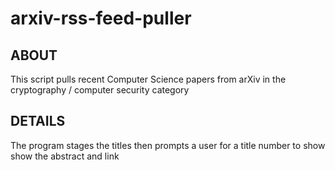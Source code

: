 # arxiv-rss-feed-puller

## ABOUT
This script pulls recent Computer Science papers from arXiv in the cryptography / computer security category

## DETAILS
The program stages the titles then prompts a user for a title number to show show the abstract and link
